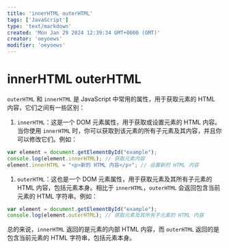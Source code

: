 ```yaml
---
title: 'innerHTML outerHTML'
tags: ['JavaScript']
type: 'text/markdown'
created: 'Mon Jan 29 2024 12:39:34 GMT+0000 (GMT)'
creator: 'oeyoews'
modifier: 'oeyoews'
---
```


# innerHTML outerHTML

`outerHTML` 和 `innerHTML` 是 JavaScript 中常用的属性，用于获取元素的 HTML 内容，它们之间有一些区别：

1. `innerHTML`：这是一个 DOM 元素属性，用于获取或设置元素的 HTML 内容。当你使用 `innerHTML` 时，你可以获取到该元素的所有子元素及其内容，并且你可以修改它们。例如：

```javascript
var element = document.getElementById("example");
console.log(element.innerHTML); // 获取元素内容
element.innerHTML = "<p>新的 HTML 内容</p>"; // 设置新的 HTML 内容
```

1. `outerHTML`：这也是一个 DOM 元素属性，用于获取元素及其所有子元素的 HTML 内容，包括元素本身。相比于 `innerHTML`，`outerHTML` 会返回包含当前元素的 HTML 字符串。例如：

```javascript
var element = document.getElementById("example");
console.log(element.outerHTML); // 获取元素及其所有子元素的 HTML 内容
```

总的来说，`innerHTML` 返回的是元素的内部 HTML 内容，而 `outerHTML` 返回的是包含当前元素的 HTML 字符串，包括元素本身。
